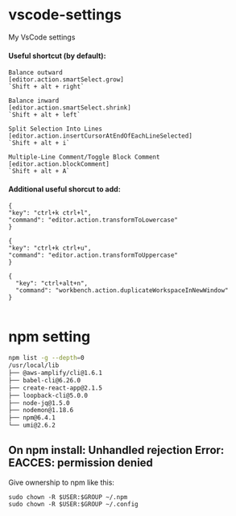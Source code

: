 # vscode-settings

My VsCode settings

#### Useful shortcut (by default):

```
Balance outward
[editor.action.smartSelect.grow]
`Shift + alt + right`
```

```
Balance inward
[editor.action.smartSelect.shrink]
`Shift + alt + left`
```

```
Split Selection Into Lines
[editor.action.insertCursorAtEndOfEachLineSelected]
`Shift + alt + i`
```

```
Multiple-Line Comment/Toggle Block Comment
[editor.action.blockComment]
`Shift + alt + A`
```

#### Additional useful shorcut to add:

```
{
"key": "ctrl+k ctrl+l",
"command": "editor.action.transformToLowercase"
}

{
"key": "ctrl+k ctrl+u",
"command": "editor.action.transformToUppercase"
}

{
  "key": "ctrl+alt+n",
  "command": "workbench.action.duplicateWorkspaceInNewWindow"
}


```

# npm setting

```bash
npm list -g --depth=0
/usr/local/lib
├── @aws-amplify/cli@1.6.1
├── babel-cli@6.26.0
├── create-react-app@2.1.5
├── loopback-cli@5.0.0
├── node-jq@1.5.0
├── nodemon@1.18.6
├── npm@6.4.1
└── umi@2.6.2
```

## On npm install: Unhandled rejection Error: EACCES: permission denied

Give ownership to npm like this:

```
sudo chown -R $USER:$GROUP ~/.npm
sudo chown -R $USER:$GROUP ~/.config
```
